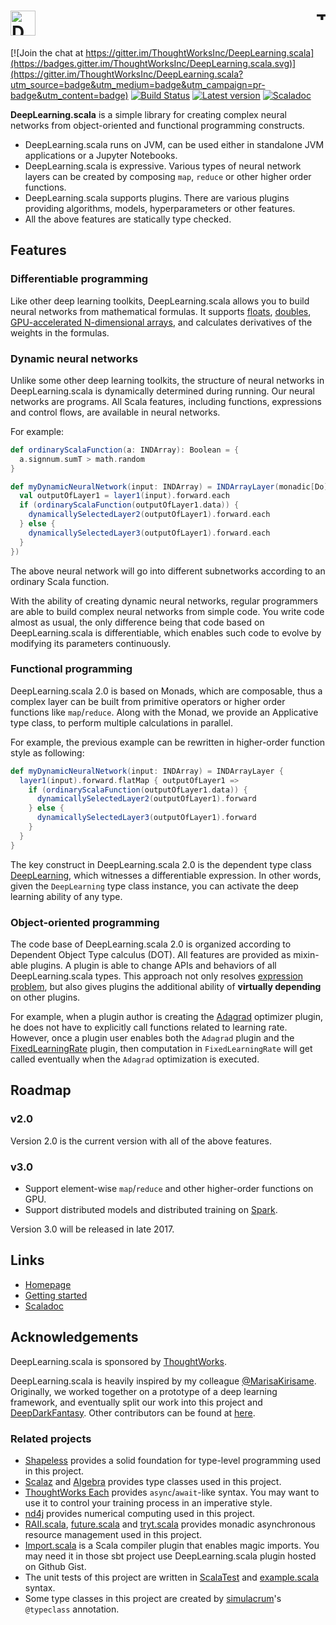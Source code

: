 # <a href="http://deeplearning.thoughtworks.school/"><img src="http://deeplearning.thoughtworks.school/assets/images/logo-text-black.png" alt="DeepLearning.scala" height="40"/></a>  <a href="http://thoughtworks.com/"><img align="right" src="https://www.thoughtworks.com/imgs/tw-logo.png" alt="ThoughtWorks" height="15"/></a>

[![Join the chat at https://gitter.im/ThoughtWorksInc/DeepLearning.scala](https://badges.gitter.im/ThoughtWorksInc/DeepLearning.scala.svg)](https://gitter.im/ThoughtWorksInc/DeepLearning.scala?utm_source=badge&utm_medium=badge&utm_campaign=pr-badge&utm_content=badge)
[![Build Status](https://travis-ci.org/ThoughtWorksInc/DeepLearning.scala.svg?branch=2.0.x)](https://travis-ci.org/ThoughtWorksInc/DeepLearning.scala)
[![Latest version](https://index.scala-lang.org/thoughtworksinc/deeplearning.scala/plugins-builtins/latest.svg)](https://index.scala-lang.org/thoughtworksinc/deeplearning.scala/plugins-builtins)
[![Scaladoc](https://javadoc.io/badge/com.thoughtworks.deeplearning/deeplearning_2.11.svg?label=scaladoc)](https://javadoc.io/page/com.thoughtworks.deeplearning/deeplearning_2.11/latest/com/thoughtworks/deeplearning/package.html)

**DeepLearning.scala** is a simple library for creating complex neural networks from object-oriented and functional programming constructs.
 
 * DeepLearning.scala runs on JVM, can be used either in standalone JVM applications or a Jupyter Notebooks.
 * DeepLearning.scala is expressive. Various types of neural network layers can be created by composing `map`, `reduce` or other higher order functions.
 * DeepLearning.scala supports plugins. There are various plugins providing algorithms, models, hyperparameters or other features.
 * All the above features are statically type checked.

## Features

### Differentiable programming

Like other deep learning toolkits, DeepLearning.scala allows you to build neural networks from mathematical formulas. It supports [floats](https://javadoc.io/page/com.thoughtworks.deeplearning/deeplearning_2.11/latest/com/thoughtworks/deeplearning/plugins/FloatLayers.html), [doubles](https://javadoc.io/page/com.thoughtworks.deeplearning/deeplearning_2.11/latest/com/thoughtworks/deeplearning/plugins/DoubleLayers.html), [GPU-accelerated N-dimensional arrays](https://javadoc.io/page/com.thoughtworks.deeplearning/deeplearning_2.11/latest/com/thoughtworks/deeplearning/plugins/INDArrayLayers.html), and calculates derivatives of the weights in the formulas.

### Dynamic neural networks

Unlike some other deep learning toolkits, the structure of neural networks in DeepLearning.scala is dynamically determined during running. Our neural networks are programs. All Scala features, including functions, expressions and control flows, are available in neural networks.

For example:

``` scala
def ordinaryScalaFunction(a: INDArray): Boolean = {
  a.signnum.sumT > math.random
}

def myDynamicNeuralNetwork(input: INDArray) = INDArrayLayer(monadic[Do] {
  val outputOfLayer1 = layer1(input).forward.each
  if (ordinaryScalaFunction(outputOfLayer1.data)) {
    dynamicallySelectedLayer2(outputOfLayer1).forward.each
  } else {
    dynamicallySelectedLayer3(outputOfLayer1).forward.each
  }
})
```

The above neural network will go into different subnetworks according to an ordinary Scala function.

With the ability of creating dynamic neural networks, regular programmers are able to build complex neural networks from simple code. You write code almost as usual, the only difference being that code based on DeepLearning.scala is differentiable, which enables such code to evolve by modifying its parameters continuously.

### Functional programming

DeepLearning.scala 2.0 is based on Monads, which are composable, thus a complex layer can be built from primitive operators or higher order functions like `map`/`reduce`. Along with the Monad, we provide an Applicative type class, to perform multiple calculations in parallel.

For example, the previous example can be rewritten in higher-order function style as following:

``` scala
def myDynamicNeuralNetwork(input: INDArray) = INDArrayLayer {
  layer1(input).forward.flatMap { outputOfLayer1 =>
    if (ordinaryScalaFunction(outputOfLayer1.data)) {
      dynamicallySelectedLayer2(outputOfLayer1).forward
    } else {
      dynamicallySelectedLayer3(outputOfLayer1).forward
    }
  }
}
```

The key construct in DeepLearning.scala 2.0 is the dependent type class [DeepLearning](https://javadoc.io/page/com.thoughtworks.deeplearning/deeplearning_2.11/latest/com/thoughtworks/deeplearning/DeepLearning.html), which witnesses a differentiable expression. In other words, given the `DeepLearning` type class instance, you can activate the deep learning ability of any type.

### Object-oriented programming

The code base of DeepLearning.scala 2.0 is organized according to Dependent Object Type calculus (DOT). All features are provided as mixin-able plugins. A plugin is able to change APIs and behaviors of all DeepLearning.scala types. This approach not only resolves [expression problem](https://en.wikipedia.org/wiki/Expression_problem), but also gives plugins the additional ability of **virtually depending** on other plugins.

For example, when a plugin author is creating the [Adagrad](https://gist.github.com/Atry/89ee1baa4c161b8ccc1b82cdd9c109fe#file-adagrad-sc) optimizer plugin, he does not have to explicitly call functions related to learning rate. However, once a plugin user enables both the `Adagrad` plugin and the [FixedLearningRate](https://gist.github.com/Atry/1fb0608c655e3233e68b27ba99515f16#file-readme-ipynb) plugin, then computation in `FixedLearningRate` will get called eventually when the `Adagrad` optimization is executed.

## Roadmap

### v2.0

Version 2.0 is the current version with all of the above features.

### v3.0

* Support element-wise `map`/`reduce` and other higher-order functions on GPU.
* Support distributed models and distributed training on [Spark](https://spark.apache.org/).

Version 3.0 will be released in late 2017.

## Links

* [Homepage](http://deeplearning.thoughtworks.school/)
* [Getting started](https://thoughtworksinc.github.io/DeepLearning.scala/demo/GettingStarted.html)
* [Scaladoc](https://javadoc.io/page/com.thoughtworks.deeplearning/deeplearning_2.11/latest/com/thoughtworks/deeplearning/package.html)

## Acknowledgements

DeepLearning.scala is sponsored by [ThoughtWorks](https://www.thoughtworks.com/).

DeepLearning.scala is heavily inspired by my colleague [@MarisaKirisame](https://github.com/MarisaKirisame). Originally, we worked together on a prototype of a deep learning framework, and eventually split our work into this project and [DeepDarkFantasy](https://github.com/ThoughtWorksInc/DeepDarkFantasy).
Other contributors can be found at [here](https://github.com/ThoughtWorksInc/DeepLearning.scala/graphs/contributors).

### Related projects

 * [Shapeless](https://github.com/milessabin/shapeless) provides a solid foundation for type-level programming used in this project.
 * [Scalaz](http://scalaz.org/) and [Algebra](http://typelevel.org/algebra/) provides type classes used in this project.
 * [ThoughtWorks Each](https://github.com/ThoughtWorksInc/each) provides `async`/`await`-like syntax. You may want to use it to control your training process in an imperative style.
 * [nd4j](http://nd4j.org/) provides numerical computing used in this project.
 * [RAII.scala](https://github.com/ThoughtWorksInc/RAII.scala), [future.scala](https://github.com/ThoughtWorksInc/future.scala) and [tryt.scala](https://github.com/ThoughtWorksInc/tryt.scala) provides monadic asynchronous resource management used in this project.
 * [Import.scala](https://github.com/ThoughtWorksInc/Import.scala) is a Scala compiler plugin that enables magic imports. You may need it in those sbt project use DeepLearning.scala plugin hosted on Github Gist.
 * The unit tests of this project are written in [ScalaTest](http://scalatest.org/) and [example.scala](https://github.com/ThoughtWorksInc/example.scala) syntax.
 * Some type classes in this project are created by [simulacrum](https://github.com/mpilquist/simulacrum)'s `@typeclass` annotation.

